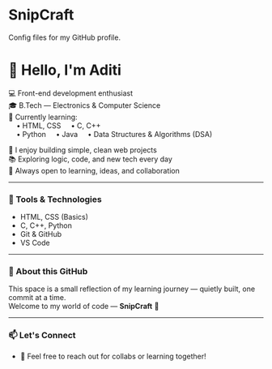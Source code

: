 # SnipCraft
Config files for my GitHub profile.

# 👋 Hello, I'm Aditi

💻 Front-end development enthusiast  
🎓 B.Tech — Electronics & Computer Science  
🌱 Currently learning:  
&nbsp;&nbsp;&nbsp;&nbsp;• HTML, CSS
&nbsp;&nbsp;&nbsp;&nbsp;• C, C++  
&nbsp;&nbsp;&nbsp;&nbsp;• Python 
&nbsp;&nbsp;&nbsp;&nbsp;• Java
&nbsp;&nbsp;&nbsp;&nbsp;• Data Structures & Algorithms (DSA)

🚀 I enjoy building simple, clean web projects  
📚 Exploring logic, code, and new tech every day  
🤝 Always open to learning, ideas, and collaboration

---

### 🔧 Tools & Technologies
- HTML, CSS (Basics)
- C, C++, Python
- Git & GitHub
- VS Code

---

### 📝 About this GitHub
This space is a small reflection of my learning journey — quietly built, one commit at a time.  
Welcome to my world of code — **SnipCraft** 🌿

---

### 📫 Let's Connect
- 💬 Feel free to reach out for collabs or learning together!
